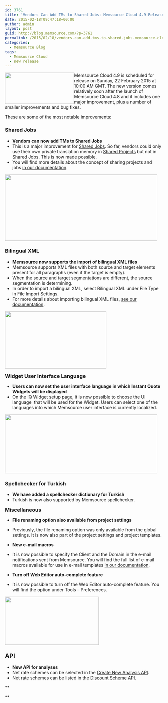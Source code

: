 ```yaml
---
id: 3761
title: 'Vendors Can Add TMs to Shared Jobs: Memsource Cloud 4.9 Release'
date: 2015-02-18T09:47:18+00:00
author: admin
layout: post
guid: http://blog.memsource.com/?p=3761
permalink: /2015/02/18/vendors-can-add-tms-to-shared-jobs-memsource-cloud-4-9-release/
categories:
  - Memsource Blog
tags:
  - Memsource Cloud
  - new release
---
```

[<img title="Memsource Cloud" src="/wp-content/uploads/2014/04/cloud-logo-221x100-3.png" style="float:left;" alt="" width="221" height="100" />](http://www.memsource.com/)Memsource Cloud 4.9 is scheduled for release on Sunday, 22 February 2015 at 10:00 AM GMT. The new version comes relatively soon after the launch of Memsource Cloud 4.8 and it includes one major improvement, plus a number of smaller improvements and bug fixes.<!--more-->

These are some of the most notable improvements:

### Shared Jobs

  * **Vendors can now add TMs to Shared Jobs**
  * This is a major improvement for [Shared Jobs](http://wiki.memsource.com/wiki/Sharing#Shared_Jobs). So far, vendors could only use their own private translation memory in [Shared Projects](http://wiki.memsource.com/wiki/Sharing#Shared_Projects) but not in Shared Jobs. This is now made possible.
  * You will find more details about the concept of sharing projects and jobs [in our documentation](http://wiki.memsource.com/wiki/Sharing#Shared_Jobs_Introduction).

[<img class="alignnone  wp-image-3773" title="Shared_jobs_5 - Memsource - Mozilla Firefox 2015-02-18 09.35.45" src="/wp-content/uploads/2015/02/Shared_jobs_5-Memsource-Mozilla-Firefox-2015-02-18-09.35.451.png" alt="" width="487" height="212" />](/wp-content/uploads/2015/02/Shared_jobs_5-Memsource-Mozilla-Firefox-2015-02-18-09.35.451.png)

### Bilingual XML

  * **Memsource now supports the import of bilingual XML files**
  * Memsource supports XML files with both source and target elements present for all paragraphs (even if the target is empty).
  * When the source and target segmentations are different, the source segmentation is determining.
  * In order to import a bilingual XML, select Bilingual XML under File Type in File Import Settings.
  * For more details about importing bilingual XML files, [see our documentation](http://wiki.memsource.com/wiki/Bilingual_XML#Introduction).

[<img class="alignnone size-full wp-image-3785" title="BilXML_fileType" src="/wp-content/uploads/2015/02/BilXML_fileType.png" alt="" width="324" height="183" />](/wp-content/uploads/2015/02/BilXML_fileType.png)

**<span style="font-size: 1.17em;">Widget User Interface Language</span>**

  * **Users can now set the user interface language in which Instant Quote Widgets will be displayed**
  * On the IQ Widget setup page, it is now possible to choose the UI language  that will be used for the Widget. Users can select one of the languages into which Memsource user interface is currently localized.

[<img class="alignnone size-full wp-image-3762" title="Memsource - Google Chrome 2015-02-17 11.56.40" src="/wp-content/uploads/2015/02/Memsource-Google-Chrome-2015-02-17-11.56.40.png" alt="" width="487" height="188" />](/wp-content/uploads/2015/02/Memsource-Google-Chrome-2015-02-17-11.56.40.png)

### Spellchecker for Turkish

  * **We have added a spellchecker dictionary for Turkish**
  * Turkish is now also supported by Memsource spellchecker.

**<span style="font-size: 1.17em;">Miscellaneous</span>**

  * **File renaming option also available from project settings**
  * Previously, the file renaming option was only available from the global settings. It is now also part of the project settings and project templates.

  * **New e-mail macros**
  * It is now possible to specify the Client and the Domain in the e-mail notifications sent from Memsource. You will find the full list of e-mail macros available for use in e-mail templates [in our documentation](http://wiki.memsource.com/wiki/Template_macros).

  * **Turn off Web Editor auto-complete feature**
  * It is now possible to turn off the Web Editor auto-complete feature. You will find the option under Tools &#8211; Preferences.

[<img class="alignleft size-medium wp-image-3764" title="clanek_Analyticke_metody_vypoctu_aerodynamiky_ventilatoru_AVE_v2_r2-cs-en_gb-T.mxliff - Memsource Web Editor - Google Chrome 2015-02-17 12.06.50" src="/wp-content/uploads/2015/02/clanek_Analyticke_metody_vypoctu_aerodynamiky_ventilatoru_AVE_v2_r2-cs-en_gb-T.mxliff-Memsource-Web-Editor-Google-Chrome-2015-02-17-12.06.501-300x154.png" alt="" width="300" height="154" />](/wp-content/uploads/2015/02/clanek_Analyticke_metody_vypoctu_aerodynamiky_ventilatoru_AVE_v2_r2-cs-en_gb-T.mxliff-Memsource-Web-Editor-Google-Chrome-2015-02-17-12.06.501.png)

### 

### 

### 

### 

### 

### 

### **<span style="font-size: 1.17em;">API</span>**

  * **New API for analyses**
  * Net rate schemes can be selected in the [Create New Analysis API](http://wiki.memsource.com/wiki/Analysis_API_v2#Create_New_Analysis).
  * Net rate schemes can be listed in the [Discount Scheme API](http://wiki.memsource.com/wiki/Discount_Scheme_API_v2).

**
  
**